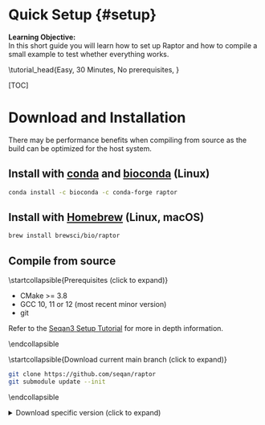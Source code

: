 # Quick Setup {#setup}

<b>Learning Objective:</b><br>
In this short guide you will learn how to set up Raptor and how to compile a small example to test whether everything
works.

\tutorial_head{Easy, 30 Minutes, No prerequisites, }

[TOC]

# Download and Installation
There may be performance benefits when compiling from source as the build can be optimized for the host system.

## Install with [conda](https://conda.io) and [bioconda](https://bioconda.github.io/recipes/raptor/README.html) (Linux)

```bash
conda install -c bioconda -c conda-forge raptor
```

## Install with [Homebrew](https://brew.sh/) (Linux, macOS)

```bash
brew install brewsci/bio/raptor
```

## Compile from source

\startcollapsible{Prerequisites (click to expand)}

* CMake >= 3.8
* GCC 10, 11 or 12 (most recent minor version)
* git

Refer to the [Seqan3 Setup Tutorial](https://docs.seqan.de/seqan/3-master-user/setup.html) for more in depth
information.

\endcollapsible

\startcollapsible{Download current main branch (click to expand)}

```bash
git clone https://github.com/seqan/raptor
git submodule update --init
```

\endcollapsible

<details><summary>Download specific version (click to expand)</summary>

E.g., for version `1.1.0`:
```bash
git clone --branch raptor-v1.1.0 --recurse-submodules https://github.com/seqan/raptor
```
Or from within an existing repository
```bash
git checkout raptor-v1.1.0
```

\endcollapsible

\startcollapsible{Building (click to expand)}

```bash
cd raptor
mkdir -p build
cd build
cmake ..
make
```

The binary can be found in `bin`.

You may want to add the Raptor executable to your PATH:
```
export PATH=$(pwd)/bin:$PATH
raptor --version
```

By default, Raptor will be built with host specific optimizations (`-march=native`). This behavior can be disabled by
passing `-DRAPTOR_NATIVE_BUILD=OFF` to CMake.

\endcollapsible
